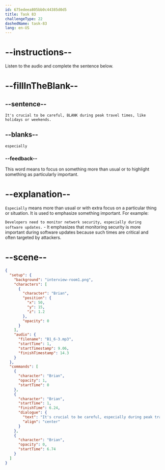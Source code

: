 ```yaml
---
id: 675edeea805bb0c44385d0d5
title: Task 83
challengeType: 22
dashedName: task-83
lang: en-US
---
```


<!-- (Audio) Brian: It's crucial to be careful, especially during peak travel times, like holidays or weekends. -->

# --instructions--

Listen to the audio and complete the sentence below.

# --fillInTheBlank--

## --sentence--

`It's crucial to be careful, BLANK during peak travel times, like holidays or weekends.`

## --blanks--

`especially`

### --feedback--

This word means to focus on something more than usual or to highlight something as particularly important.

# --explanation--

`Especially` means more than usual or with extra focus on a particular thing or situation. It is used to emphasize something important. For example:

`Developers need to monitor network security, especially during software updates.` - It emphasizes that monitoring security is more important during software updates because such times are critical and often targeted by attackers.

# --scene--

```json
{
  "setup": {
    "background": "interview-room1.png",
    "characters": [
      {
        "character": "Brian",
        "position": {
          "x": 50,
          "y": 15,
          "z": 1.2
        },
        "opacity": 0
      }
    ],
    "audio": {
      "filename": "B1_6-3.mp3",
      "startTime": 1,
      "startTimestamp": 9.06,
      "finishTimestamp": 14.3
    }
  },
  "commands": [
    {
      "character": "Brian",
      "opacity": 1,
      "startTime": 0
    },
    {
      "character": "Brian",
      "startTime": 1,
      "finishTime": 6.24,
      "dialogue": {
        "text": "It's crucial to be careful, especially during peak travel times like holidays or weekends.",
        "align": "center"
      }
    },
    {
      "character": "Brian",
      "opacity": 0,
      "startTime": 6.74
    }
  ]
}
```
